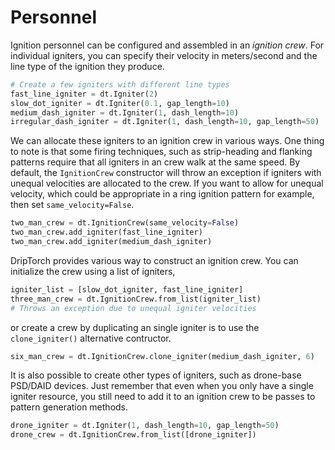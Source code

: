 # Personnel

Ignition personnel can be configured and assembled in an _ignition crew_. For individual igniters, you can specify their velocity in meters/second and the line type of the ignition they produce. 

```python
# Create a few igniters with different line types
fast_line_igniter = dt.Igniter(2)
slow_dot_igniter = dt.Igniter(0.1, gap_length=10)
medium_dash_igniter = dt.Igniter(1, dash_length=10)
irregular_dash_igniter = dt.Igniter(1, dash_length=10, gap_length=50)
```

We can allocate these igniters to an ignition crew in various ways. One thing to note is that some firing techniques, such as strip-heading and flanking patterns require that all igniters in an crew walk at the same speed. By default, the `IgnitionCrew` constructor will throw an exception if igniters with unequal velocities are allocated to the crew. If you want to allow for unequal velocity, which could be appropriate in a ring ignition pattern for example, then set `same_velocity=False`. 

```python
two_man_crew = dt.IgnitionCrew(same_velocity=False)
two_man_crew.add_igniter(fast_line_igniter)
two_man_crew.add_igniter(medium_dash_igniter)
```

DripTorch provides various way to construct an ignition crew. You can initialize the crew using a list of igniters,

```python
igniter_list = [slow_dot_igniter, fast_line_igniter]
three_man_crew = dt.IgnitionCrew.from_list(igniter_list)
# Throws an exception due to unequal igniter velocities
```

or create a crew by duplicating an single igniter is to use the `clone_igniter()` alternative contructor.

```python
six_man_crew = dt.IgnitionCrew.clone_igniter(medium_dash_igniter, 6)
```

It is also possible to create other types of igniters, such as drone-base PSD/DAID devices. Just remember that even when you only have a single igniter resource, you still need to add it to an ignition crew to be passes to pattern generation methods.

```python
drone_igniter = dt.Igniter(1, dash_length=10, gap_length=50)
drone_crew = dt.IgnitionCrew.from_list([drone_igniter])
```
